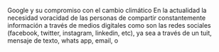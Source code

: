 Google y su compromiso con el cambio climático
En la actualidad la necesidad voracidad de las personas de compartir constantemente información a través de medios digitales como son las redes sociales (facebook, twitter, instagram, linkedin, etc),  ya sea a través de un tuit, mensaje de texto, whats app, email, o 
